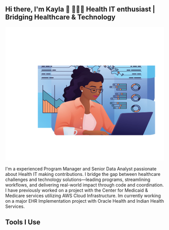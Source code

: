 ## Hi there, I'm Kayla 👋 👩🏿‍💻 Health IT enthusiast | Bridging Healthcare & Technology 
<p align="center">
  <img src="https://github.com/kreid191814/kreid191814/blob/main/Shutterstock_2603055635-3.png?raw=true" width="1000" />
</p>
I'm a experienced Program Manager and Senior Data Analyst passionate about Health IT making contributions. I bridge the gap between healthcare challenges and technology solutions—leading programs, streamlining workflows, and delivering real-world impact through code and coordination. I have previously worked on a project with the Center for Medicaid & Medicare services utilizing AWS Cloud Infrastructure. Im currently working on a major EHR Implementation project with Oracle Health and Indian Health Services.

## Tools I Use


<!--





-->
